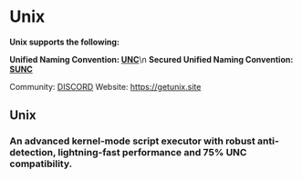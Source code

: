 # Unix

**Unix supports the following:**

**Unified Naming Convention: [UNC](https://github.com/unified-naming-convention/NamingStandard/tree/main/api)**\n
**Secured Unified Naming Convention: [SUNC](https://docs.sunc.su/)**

Community: [DISCORD](https://discord.gg/wwKWF5xD9V)
Website: https://getunix.site

## Unix
### An advanced kernel-mode script executor with robust anti-detection, lightning-fast performance and 75% UNC compatibility.
